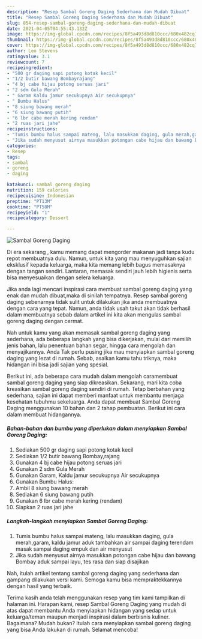 ```yaml
---
description: "Resep Sambal Goreng Daging Sederhana dan Mudah Dibuat"
title: "Resep Sambal Goreng Daging Sederhana dan Mudah Dibuat"
slug: 854-resep-sambal-goreng-daging-sederhana-dan-mudah-dibuat
date: 2021-04-05T04:55:43.132Z
image: https://img-global.cpcdn.com/recipes/8f5a493d8d810ccc/680x482cq70/sambal-goreng-daging-foto-resep-utama.jpg
thumbnail: https://img-global.cpcdn.com/recipes/8f5a493d8d810ccc/680x482cq70/sambal-goreng-daging-foto-resep-utama.jpg
cover: https://img-global.cpcdn.com/recipes/8f5a493d8d810ccc/680x482cq70/sambal-goreng-daging-foto-resep-utama.jpg
author: Leo Stevens
ratingvalue: 3.1
reviewcount: 7
recipeingredient:
- "500 gr daging sapi potong kotak kecil"
- "1/2 butir bawang Bombayrajang"
- "4 bj cabe hijau potong seruas jari"
- "2 sdm Gula Merah"
- " Garam Kaldu jamur secukupnya Air secukupnya"
- " Bumbu Halus"
- "8 siung bawang merah"
- "6 siung bawang putih"
- "6 lbr cabe merah kering rendam"
- "2 ruas jari jahe"
recipeinstructions:
- "Tumis bumbu halus sampai mateng, lalu masukkan daging, gula merah,garam, kaldu jamur aduk tambahkan air sampai daging terendam masak sampai daging empuk dan air menyusut"
- "Jika sudah menyusut airnya masukkan potongan cabe hijau dan bawang Bombay aduk sampai layu, tes rasa dan siap disajikan"
categories:
- Resep
tags:
- sambal
- goreng
- daging

katakunci: sambal goreng daging 
nutrition: 159 calories
recipecuisine: Indonesian
preptime: "PT13M"
cooktime: "PT58M"
recipeyield: "1"
recipecategory: Dessert

---
```



![Sambal Goreng Daging](https://img-global.cpcdn.com/recipes/8f5a493d8d810ccc/680x482cq70/sambal-goreng-daging-foto-resep-utama.jpg)

Di era  sekarang , kamu memang dapat mengorder makanan jadi tanpa kudu repot membuatnya dulu. Namun, untuk kita yang mau menyuguhkan sajian eksklusif kepada keluarga, maka kita memang lebih bagus memasaknya dengan tangan sendiri. Lantaran, memasak sendiri jauh lebih higienis serta bisa menyesuaikan dengan selera keluarga.

Jika anda lagi mencari inspirasi cara membuat sambal goreng daging yang enak dan mudah dibuat,maka di sinilah tempatnya. Resep sambal goreng daging  sebenarnya tidak sulit untuk dilakukan jika anda membuatnya dengan cara yang tepat. Namun, anda tidak usah takut akan tidak berhasil dalam membuatnya 
sebab dalam artikel ini kita akan mengulas sambal goreng daging dengan cermat.  



Nah untuk kamu yang akan memasak sambal goreng daging yang sederhana, ada beberapa langkah yang bisa dikerjakan, mulai dari memilih jenis bahan, lalu penentuan bahan segar, hingga cara mengolah dan menyajikannya. Anda Tak perlu pusing jika mau menyiapkan sambal goreng daging yang lezat di rumah. Sebab, asalkan kamu  tahu triknya, maka hidangan ini bisa jadi sajian yang spesial.

Berikut ini, ada beberapa cara mudah dalam mengolah caramembuat sambal goreng daging yang siap dikreasikan. Sekarang, mari kita coba kreasikan sambal goreng daging sendiri di rumah. Tetap berbahan yang sederhana, sajian ini dapat memberi manfaat untuk membantu menjaga kesehatan tubuhmu sekeluarga. Anda dapat membuat Sambal Goreng Daging menggunakan 10 bahan dan 2 tahap pembuatan. Berikut ini cara dalam membuat hidangannya.

<!--inarticleads1-->

##### Bahan-bahan dan bumbu yang diperlukan dalam menyiapkan Sambal Goreng Daging:

1. Sediakan 500 gr daging sapi potong kotak kecil
1. Sediakan 1/2 butir bawang Bombay,rajang
1. Gunakan 4 bj cabe hijau potong seruas jari
1. Gunakan 2 sdm Gula Merah
1. Gunakan  Garam, Kaldu jamur secukupnya Air secukupnya
1. Gunakan  Bumbu Halus:
1. Ambil 8 siung bawang merah
1. Sediakan 6 siung bawang putih
1. Gunakan 6 lbr cabe merah kering (rendam)
1. Siapkan 2 ruas jari jahe




<!--inarticleads2-->

##### Langkah-langkah menyiapkan Sambal Goreng Daging:

1. Tumis bumbu halus sampai mateng, lalu masukkan daging, gula merah,garam, kaldu jamur aduk tambahkan air sampai daging terendam masak sampai daging empuk dan air menyusut
1. Jika sudah menyusut airnya masukkan potongan cabe hijau dan bawang Bombay aduk sampai layu, tes rasa dan siap disajikan




Nah, itulah artikel tentang  sambal goreng daging  yang sederhana dan gampang dilakukan versi kami. Semoga kamu bisa mempraktekkannya dengan hasil yang terbaik. 

Terima kasih anda telah menggunakan resep yang tim kami tampilkan di halaman ini. Harapan kami, resep  Sambal Goreng Daging yang mudah di atas dapat membantu Anda menyiapkan hidangan yang sedap untuk keluarga/teman maupun menjadi inspirasi dalam berbisnis kuliner. Bagaimana? Mudah bukan? Itulah cara menyiapkan sambal goreng daging yang bisa Anda lakukan di rumah. Selamat mencoba!

